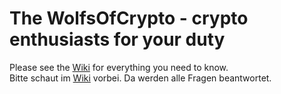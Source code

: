 # The WolfsOfCrypto - crypto enthusiasts for your duty
Please see the [Wiki](https://github.com/smoochy/WolfsOfCrypto/wiki) for everything you need to know.<br/>
Bitte schaut im [Wiki](https://github.com/smoochy/WolfsOfCrypto/wiki/Home-(DE)) vorbei. Da werden alle Fragen beantwortet.
